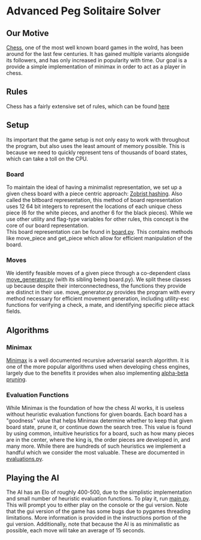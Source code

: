 # Advanced Peg Solitaire Solver 
## Our Motive
[Chess](https://en.wikipedia.org/wiki/Chess), one of the most well known board games in the wolrd, has been around for the last few centuries. It has gained multiple variants alongside its followers, and has only increased in popularity with time. Our goal is a provide a simple implementation of minimax in order to act as a player in chess.
## Rules
Chess has a fairly extensive set of rules, which can be found [here](https://en.wikipedia.org/wiki/Rules_of_chess)
## Setup
Its important that the game setup is not only easy to work with throughout the program, but also uses the least amount of memory possible. This is because we need to quickly represent tens of thousands of board states, which can take a toll on the CPU.
### Board
To maintain the ideal of having a minimalist representation, we set up a given chess board with a piece centric approach: [Zobrist hashing](https://en.wikipedia.org/wiki/Zobrist_hashing). Also called the bitboard representation, this method of board representation uses 12 64 bit integers to represent the locations of each unique chess piece (6 for the white pieces, and another 6 for the black pieces). While we use other utility and flag-type variables for other rules, this concept is the core of our board representation. \
This board representation can be found in [board.py](game_logic/board.py). This contains methods like move_piece and get_piece which allow for efficient manipulation of the board.

### Moves
We identify feasible moves of a given piece through a co-dependent class [move_generator.py](game_logic/move_generator.py) (with its sibling being board.py). We split these classes up because despite their interconnectedness, the functions they provide are distinct in their use. move_generator.py provides the program with every method necessary for efficient movement generation, including utility-esc functions for verifying a check, a mate, and identifying specific piece attack fields.
## Algorithms
### Minimax
[Minimax](https://en.wikipedia.org/wiki/Minimax) is a well documented recursive adversarial search algorithm. It is one of the more popular algorithms used when developing chess engines, largely due to the benefits it provides when also implementing [alpha-beta pruning](https://en.wikipedia.org/wiki/Alpha%E2%80%93beta_pruning). 
### Evaluation Functions
While Minimax is the foundation of how the chess AI works, it is useless without heuristic evaluation functions for given boards. Each board has a "goodness" value that helps Minimax determine whether to keep that given board state, prune it, or continue down the search tree. This value is found by using common, intuitive heuristics for a board, such as how many pieces are in the center, where the king is, the order pieces are developed in, and many more. While there are hundreds of such heuristics we implement a handful which we consider the most valuable. These are documented in [evaluations.py](algorithms/evaluations.py).
## Playing the AI
The AI has an Elo of roughly 400-500, due to the simplistic implementation and small number of heuristic evaluation functions. To play it, run [main.py](main.py). This will prompt you to either play on the console or the gui version. Note that the gui version of the game has some bugs due to pygames threading limitations. More information is provided in the instructions portion of the gui version. Additionally, note that because the AI is as minimalistic as possible, each move will take an average of 15 seconds.